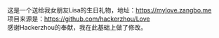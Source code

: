 这是一个送给我女朋友Lisa的生日礼物，地址：https://mylove.zangbo.me
</br>
项目来源是：https://github.com/hackerzhou/Love
</br>
感谢Hackerzhou的奉献，我在此基础上做了修改。
